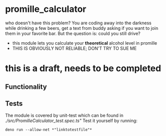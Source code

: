 # promille_calculator

who doesn't have this problem? You are coding away into the darkness while drinking a few beers, get a text from buddy asking if you want to join them in your favorite bar. But the question is: could you still drive?

- this module lets you calculate your **theoretical** alcohol level in promille
- THIS IS OBVIOUSLY NOT RELIABLE; DON'T TRY TO SUE ME

# this is a draft, needs to be completed

## Functionality



## Tests

The module is covered by unit-test which can be found in *./src/PromilleCalculator_test.spec.ts"*
Test it yourself by running:

````
deno run --allow-net *"linktotestfile"*
````